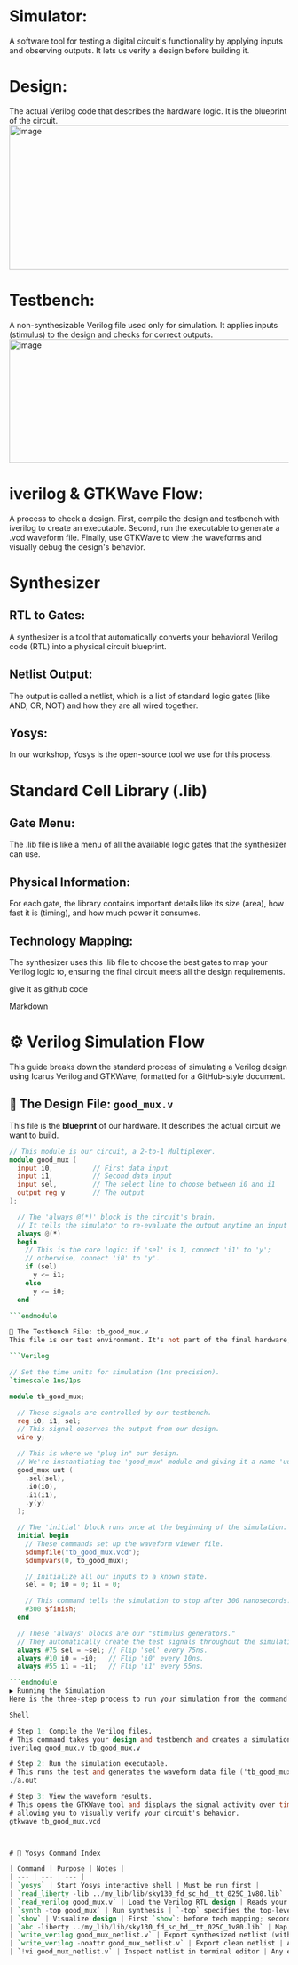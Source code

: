 # Simulator:
A software tool for testing a digital circuit's functionality by applying inputs and observing outputs. It lets us verify a design before building it.

# Design:
The actual Verilog code that describes the hardware logic. It is the blueprint of the circuit.
<img width="522" height="259" alt="image" src="https://github.com/user-attachments/assets/4ec7a178-60ca-42e9-befe-94a5a01b43ea" />


# Testbench:
A non-synthesizable Verilog file used only for simulation. It applies inputs (stimulus) to the design and checks for correct outputs.
<img width="729" height="222" alt="image" src="https://github.com/user-attachments/assets/037ae1b5-3bdf-426b-921a-d9555564eb09" />


# iverilog & GTKWave Flow:
A process to check a design. First, compile the design and testbench with iverilog to create an executable. Second, run the executable to generate a .vcd waveform file. Finally, use GTKWave to view the waveforms and visually debug the design's behavior.

# Synthesizer
## RTL to Gates:
A synthesizer is a tool that automatically converts your behavioral Verilog code (RTL) into a physical circuit blueprint.

## Netlist Output:
The output is called a netlist, which is a list of standard logic gates (like AND, OR, NOT) and how they are all wired together.

## Yosys: 
In our workshop, Yosys is the open-source tool we use for this process.

# Standard Cell Library (.lib)
## Gate Menu: 
The .lib file is like a menu of all the available logic gates that the synthesizer can use.

## Physical Information: 
For each gate, the library contains important details like its size (area), how fast it is (timing), and how much power it consumes.

## Technology Mapping:
The synthesizer uses this .lib file to choose the best gates to map your Verilog logic to, ensuring the final circuit meets all the design requirements.




give it as github code


Markdown

# ⚙️ Verilog Simulation Flow

This guide breaks down the standard process of simulating a Verilog design using Icarus Verilog and GTKWave, formatted for a GitHub-style document.

## 📂 The Design File: `good_mux.v`

This file is the **blueprint** of our hardware. It describes the actual circuit we want to build.

```verilog
// This module is our circuit, a 2-to-1 Multiplexer.
module good_mux (
  input i0,          // First data input
  input i1,          // Second data input
  input sel,         // The select line to choose between i0 and i1
  output reg y       // The output
);

  // The 'always @(*)' block is the circuit's brain.
  // It tells the simulator to re-evaluate the output anytime an input changes.
  always @(*)
  begin
    // This is the core logic: if 'sel' is 1, connect 'i1' to 'y';
    // otherwise, connect 'i0' to 'y'.
    if (sel)
      y <= i1;
    else 
      y <= i0;
  end

```endmodule

🧪 The Testbench File: tb_good_mux.v
This file is our test environment. It's not part of the final hardware; its only job is to apply inputs and check if the circuit works correctly during simulation.

```Verilog

// Set the time units for simulation (1ns precision).
`timescale 1ns/1ps

module tb_good_mux;

  // These signals are controlled by our testbench.
  reg i0, i1, sel;
  // This signal observes the output from our design.
  wire y;

  // This is where we "plug in" our design.
  // We're instantiating the 'good_mux' module and giving it a name 'uut' (Unit Under Test).
  good_mux uut (
    .sel(sel),
    .i0(i0),
    .i1(i1),
    .y(y)
  );

  // The 'initial' block runs once at the beginning of the simulation.
  initial begin
    // These commands set up the waveform viewer file.
    $dumpfile("tb_good_mux.vcd");
    $dumpvars(0, tb_good_mux);

    // Initialize all our inputs to a known state.
    sel = 0; i0 = 0; i1 = 0;

    // This command tells the simulation to stop after 300 nanoseconds.
    #300 $finish;
  end

  // These 'always' blocks are our "stimulus generators."
  // They automatically create the test signals throughout the simulation.
  always #75 sel = ~sel; // Flip 'sel' every 75ns.
  always #10 i0 = ~i0;   // Flip 'i0' every 10ns.
  always #55 i1 = ~i1;   // Flip 'i1' every 55ns.

```endmodule
▶️ Running the Simulation
Here is the three-step process to run your simulation from the command line.

Shell

# Step 1: Compile the Verilog files.
# This command takes your design and testbench and creates a simulation executable named 'a.out'.
iverilog good_mux.v tb_good_mux.v

# Step 2: Run the simulation executable.
# This runs the test and generates the waveform data file ('tb_good_mux.vcd').
./a.out

# Step 3: View the waveform results.
# This opens the GTKWave tool and displays the signal activity over time,
# allowing you to visually verify your circuit's behavior.
gtkwave tb_good_mux.vcd



# 📖 Yosys Command Index

| Command | Purpose | Notes |
| --- | --- | --- |
| `yosys` | Start Yosys interactive shell | Must be run first |
| `read_liberty -lib ../my_lib/lib/sky130_fd_sc_hd__tt_025C_1v80.lib` | Load standard cell library (.lib) | `-lib` treats it as library cells, not design |
| `read_verilog good_mux.v` | Load the Verilog RTL design | Reads your design into Yosys |
| `synth -top good_mux` | Run synthesis | `-top` specifies the top-level module |
| `show` | Visualize design | First `show`: before tech mapping; second `show`: after ABC mapping |
| `abc -liberty ../my_lib/lib/sky130_fd_sc_hd__tt_025C_1v80.lib` | Map design to actual standard cells | Uses ABC optimization & cell mapping |
| `write_verilog good_mux_netlist.v` | Export synthesized netlist (with attributes) | Includes Yosys-specific info |
| `write_verilog -noattr good_mux_netlist.v` | Export clean netlist | Attributes removed → better readability |
| `!vi good_mux_netlist.v` | Inspect netlist in terminal editor | Any editor can be used (`vi`, `nano`, `gedit`) |
